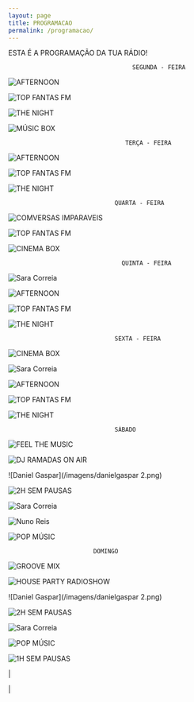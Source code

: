 ```yaml
---
layout: page
title: PROGRAMACAO
permalink: /programacao/
---
```

ESTA É A PROGRAMAÇÃO DA TUA RÁDIO!

                                       SEGUNDA - FEIRA

![AFTERNOON](/imagens/afternooncomdanielgaspar.png)

![TOP FANTAS FM](/imagens/topfantasfm.png)

![THE NIGHT](/imagens/anoite.png)

![MÚSIC BOX](/imagens/musicboxcomsaracorreia.png)




                                     TERÇA - FEIRA

![AFTERNOON](/imagens/afternooncomdanielgaspar.png)

![TOP FANTAS FM](/imagens/topfantasfm.png)

![THE NIGHT](/imagens/anoite2.png)


                                  QUARTA - FEIRA

![COMVERSAS IMPARAVEIS](/imagens/converssasimparaveis.png)

![TOP FANTAS FM](/imagens/topfantasfm.png)

![CINEMA BOX](/imagens/cinemabox.png)




                                    QUINTA - FEIRA

![Sara Correia](/imagens/saracorreia3.png)

![AFTERNOON](/imagens/afternooncomdanielgaspar.png)

![TOP FANTAS FM](/imagens/topfantasfm.png)

![THE NIGHT](/imagens/anoite2.png)


                                  SEXTA - FEIRA

![CINEMA BOX](/imagens/cinemabox1.png)

![Sara Correia](/imagens/saracorreia3.png)

![AFTERNOON](/imagens/afternooncomdanielgaspar.png)

![TOP FANTAS FM](/imagens/topfantasfm.png)

![THE NIGHT](/imagens/anoite2.png)


                                  SÁBADO

![FEEL THE MUSIC](/imagens/feelthemusic.png)

![DJ RAMADAS ON AIR](/imagens/djramadasonair.png)

![Daniel Gaspar](/imagens/danielgaspar 2.png)

![2H SEM PAUSAS](/imagens/meiahorasempausas.png)

![Sara Correia](/imagens/saracorreia2.png)

![Nuno Reis](/imagens/nunoreis.png)

![POP MÚSIC](/imagens/popmusiccomnunoreis.png)


                            DOMINGO

![GROOVE MIX](/imagens/groovemix.png)

![HOUSE PARTY RADIOSHOW](/imagens/housepartyradioshow.png)

![Daniel Gaspar](/imagens/danielgaspar 2.png)

![2H SEM PAUSAS](/imagens/meiahorasempausas.png)

![Sara Correia](/imagens/saracorreia2.png)

![POP MÚSIC](/imagens/popmusic1.png)

![1H SEM PAUSAS](/imagens/danielgaspar.png)









































































































































































































































































































































































|
























|
